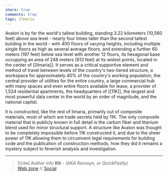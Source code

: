 ```yaml
---
share: true
comments: true
tags: Ilmaria
---
```

Avalon is by far the world's tallest building, standing 3.22 kilometers (10,560 feet) above sea level - nearly four times taller than the second tallest building in the world - with 400 floors of varying heights, including multiple single floors as high as several average floors, and extending a further 60 meters (197 feet) below sea level with another 12 floors, its hexagonal base occupying an area of 248 meters (813 feet) at its widest points, located in the center of [[Ilmaria]]. It serves as a critical supportive element and method of travel between levels of the country's two-tiered structure, a workspace for approximately 40% of the country's working population, the central provider of utilities for the entire country, a large commercial hub with many spaces and even entire floors available for lease, a provider of 1,524 residential apartments, the headquarters of [[11K]], the largest and most powerful data center in the world by an order of magnitude, and the national capital.

It is constructed, like the rest of Ilmaria, primarily out of composite materials, most of which are trade secrets held by 11K. The only composite material that is publicly known in full detail is the carbon fiber and titanium blend used for minor structural support. A structure like Avalon was thought to be completely impossible before 11K constructed it, and due to the sheer power of 11K allowing them to circumvent legal requirements for building code and the publication of construction methods, how they did it remains a mystery subject to feverish analysis and investigation.

-----
> [!cite] Author info
> **Kit** - *(AKA Kerosyn, or QuickFastly)*\
> [Web zone](https://kerosyn.link) // [Social](https://a.tripulse.link/@kit)